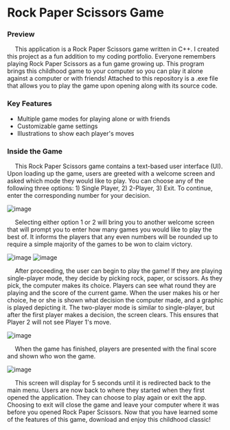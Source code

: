 # Rock Paper Scissors Game
### Preview
&emsp; This application is a Rock Paper Scissors game written in C++. I created this project as a fun addition to my coding portfolio. Everyone remembers playing Rock Paper Scissors as a fun game growing up. This program brings this childhood game to your computer so you can play it alone against a computer or with friends! Attached to this repository is a .exe file that allows you to play the game upon opening along with its source code.

### Key Features
* Multiple game modes for playing alone or with friends
* Customizable game settings
* Illustrations to show each player's moves

### Inside the Game
&emsp; This Rock Paper Scissors game contains a text-based user interface (UI). Upon loading up the game, users are greeted with a welcome screen and asked which mode they would like to play. You can choose any of the following three options: 1) Single Player, 2) 2-Player, 3) Exit. To continue, enter the corresponding number for your decision.

![image](https://github.com/user-attachments/assets/4e37a06a-32c0-426b-84ae-9b96ef2c738f)

&emsp; Selecting either option 1 or 2 will bring you to another welcome screen that will prompt you to enter how many games you would like to play the best of. It informs the players that any even numbers will be rounded up to require a simple majority of the games to be won to claim victory.

![image](https://github.com/user-attachments/assets/59042883-4816-47e1-a6c0-3b052612ee00)   ![image](https://github.com/user-attachments/assets/84caedf0-5ebb-4a0b-af2c-8a575efc4185)

&emsp; After proceeding, the user can begin to play the game! If they are playing single-player mode, they decide by picking rock, paper, or scissors. As they pick, the computer makes its choice. Players can see what round they are playing and the score of the current game. When the user makes his or her choice, he or she is shown what decision the computer made, and a graphic is played depicting it. The two-player mode is similar to single-player, but after the first player makes a decision, the screen clears. This ensures that Player 2 will not see Player 1's move.

![image](https://github.com/user-attachments/assets/8affc4cb-23fa-45ca-a809-14003114eaf4)

&emsp; When the game has finished, players are presented with the final score and shown who won the game. 

![image](https://github.com/user-attachments/assets/c3ecac3d-6288-46ae-9103-6c769d5f0ea1)

&emsp; This screen will display for 5 seconds until it is redirected back to the main menu. Users are now back to where they started when they first opened the application. They can choose to play again or exit the app. Choosing to exit will close the game and leave your computer where it was before you opened Rock Paper Scissors. Now that you have learned some of the features of this game, download and enjoy this childhood classic!

